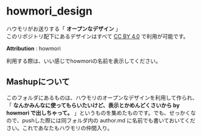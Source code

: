 # howmori_design
ハウモリがお送りする「 **オープンなデザイン** 」  
このリポジトリ配下にあるデザインはすべて [CC BY 4.0](http://creativecommons.org/licenses/by/4.0/) で利用が可能です。  
  
**Attribution** : howmori
  
利用する際は、いい感じでhowmoriの名前を表示してください。  

## Mashupについて
このフォルダにあるものは、ハウモリのオープンなデザインを利用して作られ、「 **なんかみんなに使ってもらいたいけど、表示とかめんどくさいから by howmori で出しちゃって。** 」というものを集めたものです。でも、せっかくなので、pushした際には同フォルダ内の author.md に名前でも書いておいてください。これであなたもハウモリの仲間入り。
